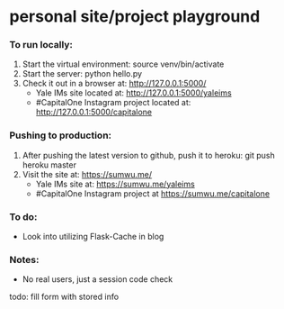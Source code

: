 personal site/project playground
====================

### To run locally:
1. Start the virtual environment: source venv/bin/activate
2. Start the server: python hello.py
3. Check it out in a browser at: http://127.0.0.1:5000/
	- Yale IMs site located at: http://127.0.0.1:5000/yaleims
	- #CapitalOne Instagram project located at: http://127.0.0.1:5000/capitalone

### Pushing to production:
1. After pushing the latest version to github, push it to heroku: git push heroku master
2. Visit the site at: https://sumwu.me/
	- Yale IMs site at: https://sumwu.me/yaleims
	- #CapitalOne Instagram project at https://sumwu.me/capitalone

### To do:
* Look into utilizing Flask-Cache in blog

### Notes:
* No real users, just a session code check

todo: fill form with stored info
